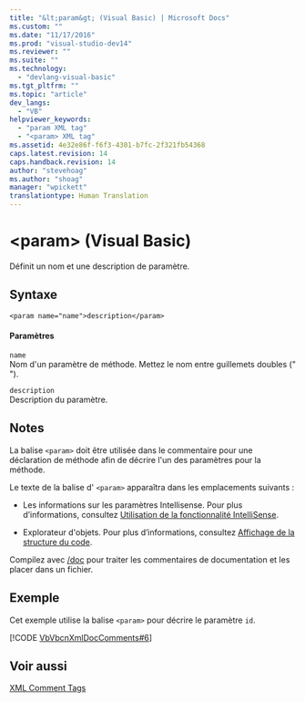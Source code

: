 ```yaml
---
title: "&lt;param&gt; (Visual Basic) | Microsoft Docs"
ms.custom: ""
ms.date: "11/17/2016"
ms.prod: "visual-studio-dev14"
ms.reviewer: ""
ms.suite: ""
ms.technology: 
  - "devlang-visual-basic"
ms.tgt_pltfrm: ""
ms.topic: "article"
dev_langs: 
  - "VB"
helpviewer_keywords: 
  - "param XML tag"
  - "<param> XML tag"
ms.assetid: 4e32e86f-f6f3-4301-b7fc-2f321fb54368
caps.latest.revision: 14
caps.handback.revision: 14
author: "stevehoag"
ms.author: "shoag"
manager: "wpickett"
translationtype: Human Translation
---
```

# &lt;param&gt; (Visual Basic)
Définit un nom et une description de paramètre.  
  
## Syntaxe  
  
```  
<param name="name">description</param>  
```  
  
#### Paramètres  
 `name`  
 Nom d'un paramètre de méthode.  Mettez le nom entre guillemets doubles \(" "\).  
  
 `description`  
 Description du paramètre.  
  
## Notes  
 La balise `<param>` doit être utilisée dans le commentaire pour une déclaration de méthode afin de décrire l'un des paramètres pour la méthode.  
  
 Le texte de la balise d' `<param>` apparaîtra dans les emplacements suivants :  
  
-   Les informations sur les paramètres Intellisense.  Pour plus d’informations, consultez [Utilisation de la fonctionnalité IntelliSense](/visual-studio/ide/using-intellisense).  
  
-   Explorateur d'objets.  Pour plus d’informations, consultez [Affichage de la structure du code](/visual-studio/ide/viewing-the-structure-of-code).  
  
 Compilez avec [\/doc](../../../visual-basic/reference/command-line-compiler/doc.md) pour traiter les commentaires de documentation et les placer dans un fichier.  
  
## Exemple  
 Cet exemple utilise la balise `<param>` pour décrire le paramètre `id`.  
  
 [!CODE [VbVbcnXmlDocComments#6](../CodeSnippet/VS_Snippets_VBCSharp/VbVbcnXmlDocComments#6)]  
  
## Voir aussi  
 [XML Comment Tags](../../../visual-basic/language-reference/xmldoc/recommended-xml-tags-for-documentation-comments.md)